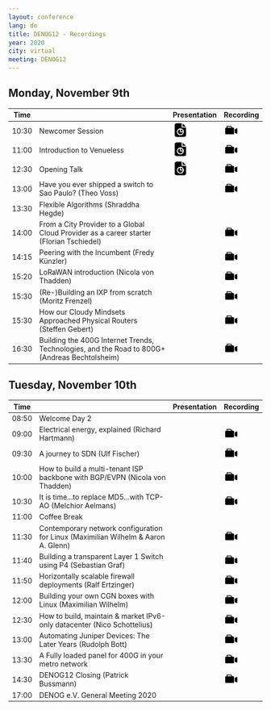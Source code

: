 ```yaml
---
layout: conference
lang: de
title: DENOG12 - Recordings
year: 2020
city: virtual
meeting: DENOG12
---
```



## Monday, November 9th

| Time  |                                | Presentation                  |  Recording                    |
|-------|--------------------------------|-------------------------------|-------------------------------|
| 10:30 | Newcomer Session               | <a href="./media/DENOG12/Day1_1000_DENOG12 Newcomer Session.pdf" target="_new"><img src="/images/presentation.png" style="height:30px;"></a> | <a href="https://www.youtube.com/watch?v=ZxCrfa4IfnY" target="_new"><img src="/images/recording.png" style="height:30px;"></a> |
| 11:00 | Introduction to Venueless      | <a href="" target="_new"><img src="/images/presentation.png" style="height:30px;"></a>  | <a href="https://www.youtube.com/watch?v=u95cNlC25Ic" target="_new"><img src="/images/recording.png" style="height:30px;"></a> |
| 12:30 | Opening Talk                   | <a href="" target="_new"><img src="/images/presentation.png" style="height:30px;"></a>  | <a href="https://www.youtube.com/watch?v=b45Kr4g1Msw" target="_new"><img src="/images/recording.png" style="height:30px;"> |
| 13:00 | Have you ever shipped a switch to Sao Paulo? (Theo Voss) |                               |<a href="https://www.youtube.com/watch?v=ng3Qw6D75pE" target="_new"><img src="/images/recording.png" style="height:30px;">  |
| 13:30 | Flexible Algorithms (Shraddha Hegde)                  |                               | |
| 14:00 | From a City Provider to a Global Cloud Provider as a career starter (Florian Tschiedel) |                               | <a href="https://www.youtube.com/watch?v=hJqHXCTMkdM" target="_new"><img src="/images/recording.png" style="height:30px;">  |
| 14:15 | Peering with the Incumbent (Fredy Künzler) |                               |  <a href="https://www.youtube.com/watch?v=XtW1rG8CcTg" target="_new"><img src="/images/recording.png" style="height:30px;"> |
| 15:20 | LoRaWAN introduction (Nicola von Thadden) |                               |<a href="https://www.youtube.com/watch?v=flznbNjbiAA" target="_new"><img src="/images/recording.png" style="height:30px;">  |
| 15:30 | (Re-)Building an IXP from scratch (Moritz Frenzel) |                               |  <a href="https://www.youtube.com/watch?v=6zTYj8WGYyo&t=1s" target="_new"><img src="/images/recording.png" style="height:30px;"> |
| 15:30 | How our Cloudy Mindsets Approached Physical Routers (Steffen Gebert) |                               | <a href="https://www.youtube.com/watch?v=R8GdDQDCVvY" target="_new"><img src="/images/recording.png" style="height:30px;"> |
| 16:30 | Building the 400G Internet Trends, Technologies, and the Road to 800G+ (Andreas Bechtolsheim) |                               |  <a href="https://www.youtube.com/watch?v=ySKz_ob5_fI" target="_new"><img src="/images/recording.png" style="height:30px;"> |

## Tuesday, November 10th

| Time  |                                | Presentation                  |  Recording                    |
|-------|--------------------------------|-------------------------------|-------------------------------|
| 08:50 | Welcome Day 2                  | | |
| 09:00 | Electrical energy, explained (Richard Hartmann) | | <a href="https://www.youtube.com/watch?v=cw22HDiVXno" target="_new"><img src="/images/recording.png" style="height:30px;"> |
| 09:30 | A journey to SDN (Ulf Fischer) | | <a href="https://www.youtube.com/watch?v=aqGkh20_mNM " target="_new"><img src="/images/recording.png" style="height:30px;"> |
| 10:00 | How to build a multi-tenant ISP backbone with BGP/EVPN (Nicola von Thadden) | | <a href="https://www.youtube.com/watch?v=rxyu3k7_oZ0" target="_new"><img src="/images/recording.png" style="height:30px;">|
| 10:30 | It is time...to replace MD5...with TCP-AO (Melchior Aelmans) | | <a href="https://www.youtube.com/watch?v=lekk4PzEkMk" target="_new"><img src="/images/recording.png" style="height:30px;">|
| 11:00 | Coffee Break                   |
| 11:30 | Contemporary network configuration for Linux (Maximilian Wilhelm & Aaron A. Glenn) | | <a href="https://www.youtube.com/watch?v=k4jLhKn1qyM" target="_new"><img src="/images/recording.png" style="height:30px;">|
| 11:40 | Building a transparent Layer 1 Switch using P4 (Sebastian Graf) | | <a href="https://www.youtube.com/watch?v=iZ2VJnM7hhU" target="_new"><img src="/images/recording.png" style="height:30px;"> |
| 11:50 | Horizontally scalable firewall deployments (Ralf Ertzinger) | | <a href="https://www.youtube.com/watch?v=eWGDb8it-Ms" target="_new"><img src="/images/recording.png" style="height:30px;"> |
| 12:00 | Building your own CGN boxes with Linux (Maximilian Wilhelm) | | <a href="https://www.youtube.com/watch?v=qHsHkjhGibA" target="_new"><img src="/images/recording.png" style="height:30px;"> |
| 12:30 | How to build, maintain & market IPv6-only datacenter (Nico Schottelius) | | <a href="https://www.youtube.com/watch?v=fzW7WQLxDK0" target="_new"><img src="/images/recording.png" style="height:30px;"> |
| 13:00 | Automating Juniper Devices: The Later Years (Rudolph Bott) | | <a href="https://www.youtube.com/watch?v=lyaGSQ0ZPjQ" target="_new"><img src="/images/recording.png" style="height:30px;"> |
| 13:30 | A Fully loaded panel for 400G in your metro network | | <a href="https://www.youtube.com/watch?v=RC2dy-LJTBc" target="_new"><img src="/images/recording.png" style="height:30px;"> |
| 14:30 | DENOG12 Closing (Patrick Bussmann) | | <a href="https://www.youtube.com/watch?v=6lv71fvCD60&t=7s" target="_new"><img src="/images/recording.png" style="height:30px;"> |
| 17:00 | DENOG e.V. General Meeting 2020    | | |














